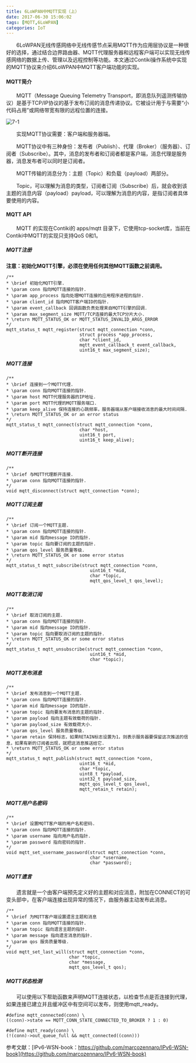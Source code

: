 ```yaml
---
title: 6LoWPAN中MQTT实现（上）
date: 2017-06-30 15:06:02
tags: [MQTT,6LoWPAN]
categories: IoT
---
```


　　6LoWPAN无线传感网络中无线传感节点采用MQTT作为应用层协议是一种很好的选择，通过结合边界路由器、MQTT代理服务器和远程客户端可以实现无线传感网络的数据上传、管理以及远程控制等功能。本文通过Contiki操作系统中实现的MQTT协议来介绍6LoWPAN中MQTT客户端功能的实现。

<!--more-->

#### MQTT简介

　　MQTT（Message Queuing Telemetry Transport，即消息队列遥测传输协议）是基于TCP/IP协议的基于发布订阅的消息传递协议。它被设计用于与需要“小代码占用”或网络带宽有限的远程位置的连接。

![7-1](http://ohe7ixo05.bkt.clouddn.com/2017/3/7-1.png)

　　实现MQTT协议需要：客户端和服务器端。

　　MQTT协议中有三种身份：发布者（Publish）、代理（Broker）（服务器）、订阅者（Subscribe）。其中，消息的发布者和订阅者都是客户端，消息代理是服务器，消息发布者可以同时是订阅者。

　　MQTT传输的消息分为：主题（Topic）和负载（payload）两部分。

　　Topic，可以理解为消息的类型，订阅者订阅（Subscribe）后，就会收到该主题的消息内容（payload）payload，可以理解为消息的内容，是指订阅者具体要使用的内容。
　　
#### MQTT API

　　MQTT 的实现在Contiki的 apps/mqtt 目录下，它使用tcp-socket库，当前在Contiki中MQTT的实现只支持QoS 0和1。

##### MQTT注册

**注意：初始化MQTT引擎，必须在使用任何其他MQTT函数之前调用。**

```
/**
* \brief 初始化MQTT引擎.
* \param conn 指向MQTT连接的指针.
* \param app_process 指向处理MQTT连接的应用程序进程的指针.
* \param client_id 指向MQTT客户端ID的指针.
* \param event_callback 回调函数负责处理来自MQTT引擎的回调.
* \param max_segment_size MQTT/TCP连接的最大TCP分片大小.
* \return MQTT_STATUS_OK or MQTT_STATUS_INVALID_ARGS_ERROR
*/
mqtt_status_t mqtt_register(struct mqtt_connection *conn,
                            struct process *app_process,
                            char *client_id,
                            mqtt_event_callback_t event_callback,
                            uint16_t max_segment_size);
```

##### MQTT连接

```
/**
* \brief 连接到一个MQTT代理.
* \param conn 指向MQTT连接的指针.
* \param host MQTT代理服务器的IP地址.
* \param port MQTT代理的MQTT服务端口.
* \param keep_alive 保持连接的心跳频率，服务器端从客户端接收消息的最大时间间隔.
* \return MQTT_STATUS_OK or an error status
*/
mqtt_status_t mqtt_connect(struct mqtt_connection *conn,
                            char *host,
                            uint16_t port,
                            uint16_t keep_alive);
```

##### MQTT断开连接

```
/**
* \brief 与MQTT代理断开连接.
* \param conn 指向MQTT连接的指针.
*/
void mqtt_disconnect(struct mqtt_connection *conn);
```

##### MQTT订阅主题

```
/**
* \brief 订阅一个MQTT主题.
* \param conn 指向MQTT连接的指针.
* \param mid 指向message ID的指针.
* \param topic 指向要订阅的主题的指针.
* \param qos_level 服务质量等级.
* \return MQTT_STATUS_OK or some error status
*/
mqtt_status_t mqtt_subscribe(struct mqtt_connection *conn,
                                uint16_t *mid,
                                char *topic,
                                mqtt_qos_level_t qos_level);

```

##### MQTT取消订阅

```
/**
* \brief 取消订阅的主题.
* \param conn 指向MQTT连接的指针.
* \param mid 指向message ID的指针.
* \param topic 指向要取消订阅的主题的指针.
* \return MQTT_STATUS_OK or some error status
*/
mqtt_status_t mqtt_unsubscribe(struct mqtt_connection *conn,
                                uint16_t *mid,
                                char *topic);
```


##### MQTT发布消息

```
/**
* \brief 发布消息到一个MQTT主题.
* \param conn 指向MQTT连接的指针.
* \param mid 指向message ID的指针.
* \param topic 指向要发布消息的主题的指针.
* \param payload 指向主题有效载荷的指针.
* \param payload_size 有效载荷大小.
* \param qos_level 服务质量等级.
* \param retain 保持标志，如果RETAIN标志设置为1，则表示服务器要保留这次推送的信息，如果有新的订阅者出现，就把这消息推送给它.
* \return MQTT_STATUS_OK or some error status
*/
mqtt_status_t mqtt_publish(struct mqtt_connection *conn,
                            uint16_t *mid,
                            char *topic,
                            uint8_t *payload,
                            uint32_t payload_size,
                            mqtt_qos_level_t qos_level,
                            mqtt_retain_t retain);
```


##### MQTT用户名密码

```
/**
* \brief 设置MQTT客户端的用户名和密码.
* \param conn 指向MQTT连接的指针.
* \param username 指向用户名的指针.
* \param password 指向密码的指针.
*/
void mqtt_set_username_password(struct mqtt_connection *conn,
                                char *username,
                                char *password);
```


##### MQTT遗言

　　遗言就是一个由客户端预先定义好的主题和对应消息，附加在CONNECT的可变头部中，在客户端连接出现异常的情况下，由服务器主动发布此消息。

```
/**
* \brief 为MQTT客户端设置遗言主题和消息
* \param conn 指向MQTT连接的指针.
* \param topic 指向遗言主题的指针.
* \param message 指向遗言消息的指针.
* \param qos 服务质量等级.
*/
void mqtt_set_last_will(struct mqtt_connection *conn,
                        char *topic,
                        char *message,
                        mqtt_qos_level_t qos);
```

##### MQTT状态检测 

　　可以使用以下帮助函数来声明MQTT连接状态，以检查节点是否连接到代理，如果连接已建立并且缓冲区中有空间可以发布，则使用mqtt_ready。

```
#define mqtt_connected(conn) \
((conn)->state == MQTT_CONN_STATE_CONNECTED_TO_BROKER ? 1 : 0)

#define mqtt_ready(conn) \
(!(conn)->out_queue_full && mqtt_connected((conn)))
```

参考文献：[IPv6-WSN-book：https://github.com/marcozennaro/IPv6-WSN-book](https://github.com/marcozennaro/IPv6-WSN-book)